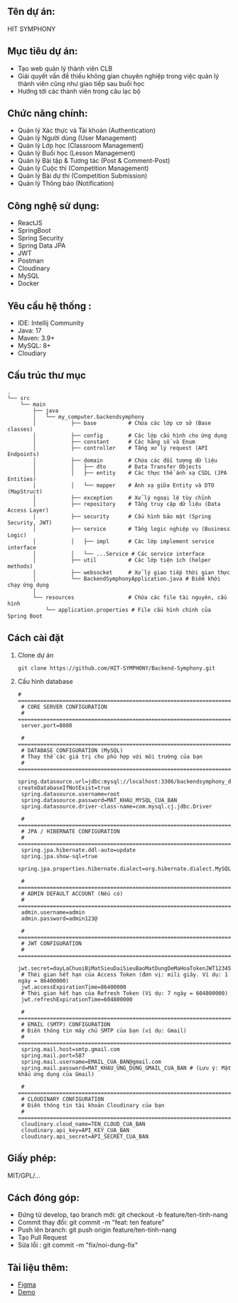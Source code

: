 ## Tên dự án:
HIT SYMPHONY

## Mục tiêu dự án:
- Tạo web quản lý thành viên CLB
- Giải quyết vấn đề thiếu không gian chuyên nghiệp trong việc quản lý thành viên cũng như giao tiếp sau buổi học
- Hướng tới các thành viên trong câu lạc bộ

## Chức năng chính:
- Quản lý Xác thực và Tài khoản (Authentication)
- Quản lý Người dùng (User Management)
- Quản lý Lớp học (Classroom Management)
- Quản lý Buổi học (Lesson Management)
- Quản lý Bài tập & Tương tác (Post & Comment-Post)
- Quản lý Cuộc thi (Competition Management)
- Quản lý Bài dự thi (Competition Submission)
- Quản lý Thông báo (Notification)

## Công nghệ sử dụng:
- ReactJS
- SpringBoot
- Spring Security
- Spring Data JPA
- JWT
- Postman
- Cloudinary 
- MySQL
- Docker

## Yêu cầu hệ thống :
- IDE: Intellij Community
- Java: 17
- Maven: 3.9+
- MySQL: 8+
- Cloudiary

## Cấu trúc thư mục
```
.
└── src
    └── main
        ├── java
        │   └── my_computer.backendsymphony
        │           ├── base          # Chứa các lớp cơ sở (Base classes)
        │           ├── config        # Các lớp cấu hình cho ứng dụng
        │           ├── constant      # Các hằng số và Enum
        │           ├── controller    # Tầng xử lý request (API Endpoints)
        │           ├── domain        # Chứa các đối tượng dữ liệu
        │           │   ├── dto       # Data Transfer Objects
        │           │   ├── entity    # Các thực thể ánh xạ CSDL (JPA Entities)
        │           │   └── mapper    # Ánh xạ giữa Entity và DTO (MapStruct)
        │           ├── exception     # Xử lý ngoại lệ tùy chỉnh
        │           ├── repository    # Tầng truy cập dữ liệu (Data Access Layer)
        │           ├── security      # Cấu hình bảo mật (Spring Security, JWT)
        │           ├── service       # Tầng logic nghiệp vụ (Business Logic)
        │           │   ├── impl      # Các lớp implement service interface
        │           │   └── ...Service # Các service interface
        │           ├── util          # Các lớp tiện ích (helper methods)
        │           ├── websocket     # Xử lý giao tiếp thời gian thực
        │           └── BackendSymphonyApplication.java # Điểm khởi chạy ứng dụng
        │
        └── resources                 # Chứa các file tài nguyên, cấu hình
            └── application.properties # File cấu hình chính của Spring Boot
```
## Cách cài đặt
1. Clone dự án
   ```
   git clone https://github.com/HIT-SYMPHONY/Backend-Symphony.git
   ```
2. Cấu hình database
   ```
   # ===================================================================
    # CORE SERVER CONFIGURATION
    # ===================================================================
    server.port=8080
    
    # ===================================================================
    # DATABASE CONFIGURATION (MySQL)
    # Thay thế các giá trị cho phù hợp với môi trường của bạn
    # ===================================================================
    spring.datasource.url=jdbc:mysql://localhost:3306/backendsymphony_db?createDatabaseIfNotExist=true
    spring.datasource.username=root
    spring.datasource.password=MAT_KHAU_MYSQL_CUA_BAN
    spring.datasource.driver-class-name=com.mysql.cj.jdbc.Driver
    
    # ===================================================================
    # JPA / HIBERNATE CONFIGURATION
    # ===================================================================
    spring.jpa.hibernate.ddl-auto=update
    spring.jpa.show-sql=true
    spring.jpa.properties.hibernate.dialect=org.hibernate.dialect.MySQLDialect
    
    # ===================================================================
    # ADMIN DEFAULT ACCOUNT (Nếu có)
    # ===================================================================
    admin.username=admin
    admin.password=admin123@
    
    # ===================================================================
    # JWT CONFIGURATION
    # ===================================================================
    jwt.secret=dayLaChuoiBiMatSieuDaiSieuBaoMatDungDeMaHoaTokenJWT123456789
    # Thời gian hết hạn của Access Token (đơn vị: mili giây. Ví dụ: 1 ngày = 86400000)
    jwt.accessExpirationTime=86400000
    # Thời gian hết hạn của Refresh Token (Ví dụ: 7 ngày = 604800000)
    jwt.refreshExpirationTime=604800000
    
    # ===================================================================
    # EMAIL (SMTP) CONFIGURATION
    # Điền thông tin máy chủ SMTP của bạn (ví dụ: Gmail)
    # ===================================================================
    spring.mail.host=smtp.gmail.com
    spring.mail.port=587
    spring.mail.username=EMAIL_CUA_BAN@gmail.com
    spring.mail.password=MAT_KHAU_UNG_DUNG_GMAIL_CUA_BAN # (Lưu ý: Mật khẩu ứng dụng của Gmail)
    
    # ===================================================================
    # CLOUDINARY CONFIGURATION
    # Điền thông tin tài khoản Cloudinary của bạn
    # ===================================================================
    cloudinary.cloud_name=TEN_CLOUD_CUA_BAN
    cloudinary.api_key=API_KEY_CUA_BAN
    cloudinary.api_secret=API_SECRET_CUA_BAN
   ```

## Giấy phép:
MIT/GPL/...

## Cách đóng góp:
- Đứng từ develop, tạo branch mới: git checkout -b feature/ten-tinh-nang
- Commit thay đổi: git commit -m "feat: ten feature"
- Push lên branch: git push origin feature/ten-tinh-nang
- Tạo Pull Request
- Sửa lỗi : git commit -m "fix/noi-dung-fix"

## Tài liệu thêm:
- [Figma](https://www.figma.com/design/vI7ilYugZQZ8GUxwJtpq12/HIT---Symphony---Design?node-id=27-26&t=viIK8WCRXO19vGm2-0)
- [Demo](http://159.223.49.56:5173/?fbclid=IwY2xjawMEOHNleHRuA2FlbQIxMQABHtzK8v0fkP2a6I5YLLXZsOrcbyj1gl2lhs7TCaZiAwm-VzOH7qKIT_hvIMTk_aem_fHSOiPdGqMYKNadEMss5LA)


